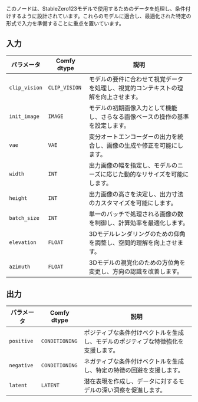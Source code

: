 
このノードは、StableZero123モデルで使用するためのデータを処理し、条件付けするように設計されています。これらのモデルに適合し、最適化された特定の形式で入力を準備することに重点を置いています。

## 入力

| パラメータ             | Comfy dtype        | 説明 |
|-----------------------|--------------------|-------------|
| `clip_vision`         | `CLIP_VISION`      | モデルの要件に合わせて視覚データを処理し、視覚的コンテキストの理解を向上させます。 |
| `init_image`          | `IMAGE`            | モデルの初期画像入力として機能し、さらなる画像ベースの操作の基準を設定します。 |
| `vae`                 | `VAE`              | 変分オートエンコーダーの出力を統合し、画像の生成や修正を可能にします。 |
| `width`               | `INT`              | 出力画像の幅を指定し、モデルのニーズに応じた動的なリサイズを可能にします。 |
| `height`              | `INT`              | 出力画像の高さを決定し、出力寸法のカスタマイズを可能にします。 |
| `batch_size`          | `INT`              | 単一のバッチで処理される画像の数を制御し、計算効率を最適化します。 |
| `elevation`           | `FLOAT`            | 3Dモデルレンダリングのための仰角を調整し、空間的理解を向上させます。 |
| `azimuth`             | `FLOAT`            | 3Dモデルの視覚化のための方位角を変更し、方向の認識を改善します。 |

## 出力

| パラメータ     | Comfy dtype  | 説明 |
|---------------|--------------|-------------|
| `positive`    | `CONDITIONING` | ポジティブな条件付けベクトルを生成し、モデルのポジティブな特徴強化を支援します。 |
| `negative`    | `CONDITIONING` | ネガティブな条件付けベクトルを生成し、特定の特徴の回避を支援します。 |
| `latent`      | `LATENT`     | 潜在表現を作成し、データに対するモデルの深い洞察を促進します。 |
